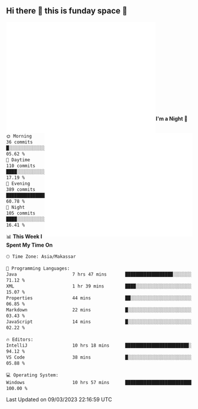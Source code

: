 ## Hi there 👋 this is funday space 🚀

<img align="left" width="405" alt="🌞" src="https://raw.githubusercontent.com/fhasnur/fhasnur/master/general.svg?token=ATQS65TR7ETTG5RLJUDIDBLBN34HE">
<img align="right" width="400" alt="🌞" src="https://raw.githubusercontent.com/fhasnur/fhasnur/master/statistics.svg?token=ATQS65TR7ETTG5RLJUDIDBLBN34HE">

<br><br><br><br><br><br><br><br><br><br><br><br><br><br>

<!--START_SECTION:waka-->
**I'm a Night 🦉** 

```text
🌞 Morning                36 commits          █░░░░░░░░░░░░░░░░░░░░░░░░   05.62 % 
🌆 Daytime                110 commits         ████░░░░░░░░░░░░░░░░░░░░░   17.19 % 
🌃 Evening                389 commits         ███████████████░░░░░░░░░░   60.78 % 
🌙 Night                  105 commits         ████░░░░░░░░░░░░░░░░░░░░░   16.41 % 
```


📊 **This Week I Spent My Time On** 

```text
🕑︎ Time Zone: Asia/Makassar

💬 Programming Languages: 
Java                     7 hrs 47 mins       ██████████████████░░░░░░░   71.12 % 
XML                      1 hr 39 mins        ████░░░░░░░░░░░░░░░░░░░░░   15.07 % 
Properties               44 mins             ██░░░░░░░░░░░░░░░░░░░░░░░   06.85 % 
Markdown                 22 mins             █░░░░░░░░░░░░░░░░░░░░░░░░   03.43 % 
JavaScript               14 mins             █░░░░░░░░░░░░░░░░░░░░░░░░   02.22 % 

🔥 Editors: 
IntelliJ                 10 hrs 18 mins      ████████████████████████░   94.12 % 
VS Code                  38 mins             █░░░░░░░░░░░░░░░░░░░░░░░░   05.88 % 

💻 Operating System: 
Windows                  10 hrs 57 mins      █████████████████████████   100.00 % 
```


 Last Updated on 09/03/2023 22:16:59 UTC
<!--END_SECTION:waka-->
